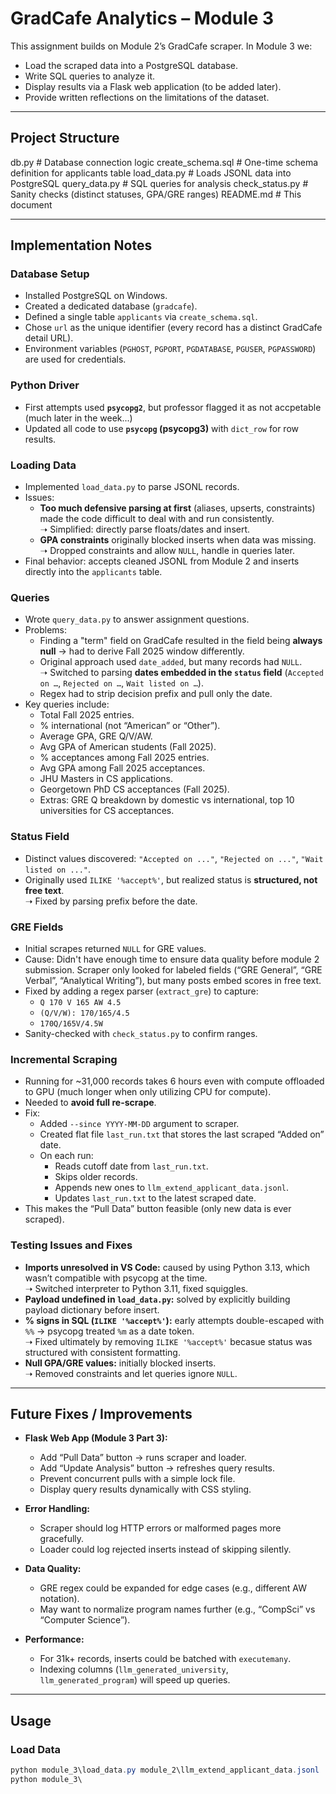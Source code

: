 # GradCafe Analytics – Module 3

This assignment builds on Module 2’s GradCafe scraper. In Module 3 we:
- Load the scraped data into a PostgreSQL database.
- Write SQL queries to analyze it.
- Display results via a Flask web application (to be added later).
- Provide written reflections on the limitations of the dataset.

---

## Project Structure

db.py # Database connection logic
create_schema.sql # One-time schema definition for applicants table
load_data.py # Loads JSONL data into PostgreSQL
query_data.py # SQL queries for analysis
check_status.py # Sanity checks (distinct statuses, GPA/GRE ranges)
README.md # This document


---

## Implementation Notes

### Database Setup
- Installed PostgreSQL on Windows.
- Created a dedicated database (`gradcafe`).
- Defined a single table `applicants` via `create_schema.sql`.
- Chose `url` as the unique identifier (every record has a distinct GradCafe detail URL).
- Environment variables (`PGHOST`, `PGPORT`, `PGDATABASE`, `PGUSER`, `PGPASSWORD`) are used for credentials.

### Python Driver
- First attempts used **`psycopg2`**, but professor flagged it as not accpetable (much later in the week...)
- Updated all code to use **`psycopg` (psycopg3)** with `dict_row` for row results.

### Loading Data
- Implemented `load_data.py` to parse JSONL records.
- Issues:
  - **Too much defensive parsing at first** (aliases, upserts, constraints) made the code difficult to deal with and run consistently.  
    ➝ Simplified: directly parse floats/dates and insert.
  - **GPA constraints** originally blocked inserts when data was missing.  
    ➝ Dropped constraints and allow `NULL`, handle in queries later.
- Final behavior: accepts cleaned JSONL from Module 2 and inserts directly into the `applicants` table.

### Queries
- Wrote `query_data.py` to answer assignment questions.
- Problems:
  - Finding a "term" field on GradCafe resulted in the field being **always null** → had to derive Fall 2025 window differently.
  - Original approach used `date_added`, but many records had `NULL`.  
    ➝ Switched to parsing **dates embedded in the `status` field** (`Accepted on …`, `Rejected on …`, `Wait listed on …`).
  - Regex had to strip decision prefix and pull only the date.
- Key queries include:
  - Total Fall 2025 entries.
  - % international (not “American” or “Other”).
  - Average GPA, GRE Q/V/AW.
  - Avg GPA of American students (Fall 2025).
  - % acceptances among Fall 2025 entries.
  - Avg GPA among Fall 2025 acceptances.
  - JHU Masters in CS applications.
  - Georgetown PhD CS acceptances (Fall 2025).
  - Extras: GRE Q breakdown by domestic vs international, top 10 universities for CS acceptances.

### Status Field
- Distinct values discovered: `"Accepted on ..."`, `"Rejected on ..."`, `"Wait listed on ..."`.
- Originally used `ILIKE '%accept%'`, but realized status is **structured, not free text**.  
  ➝ Fixed by parsing prefix before the date.

### GRE Fields
- Initial scrapes returned `NULL` for GRE values.
- Cause: Didn't have enough time to ensure data quality before module 2 submission. Scraper only looked for labeled fields (“GRE General”, “GRE Verbal”, “Analytical Writing”), but many posts embed scores in free text.
- Fixed by adding a regex parser (`extract_gre`) to capture:
  - `Q 170 V 165 AW 4.5`
  - `(Q/V/W): 170/165/4.5`
  - `170Q/165V/4.5W`
- Sanity-checked with `check_status.py` to confirm ranges.

### Incremental Scraping
- Running for ~31,000 records takes 6 hours even with compute offloaded to GPU (much longer when only utilizing CPU for compute).
- Needed to **avoid full re-scrape**.
- Fix:
  - Added `--since YYYY-MM-DD` argument to scraper.
  - Created flat file `last_run.txt` that stores the last scraped “Added on” date.
  - On each run:
    - Reads cutoff date from `last_run.txt`.
    - Skips older records.
    - Appends new ones to `llm_extend_applicant_data.jsonl`.
    - Updates `last_run.txt` to the latest scraped date.
- This makes the “Pull Data” button feasible (only new data is ever scraped).

### Testing Issues and Fixes
- **Imports unresolved in VS Code:** caused by using Python 3.13, which wasn’t compatible with psycopg at the time.  
  ➝ Switched interpreter to Python 3.11, fixed squiggles.
- **Payload undefined in `load_data.py`:** solved by explicitly building payload dictionary before insert.
- **% signs in SQL (`ILIKE '%accept%'`):** early attempts double-escaped with `%%` → psycopg treated `%m` as a date token.  
  ➝ Fixed ultimately by removing `ILIKE '%accept%'` becasue status was structured with consistent formatting.
- **Null GPA/GRE values:** initially blocked inserts.  
  ➝ Removed constraints and let queries ignore `NULL`.

---

## Future Fixes / Improvements

- **Flask Web App (Module 3 Part 3):**
  - Add “Pull Data” button → runs scraper and loader.
  - Add “Update Analysis” button → refreshes query results.
  - Prevent concurrent pulls with a simple lock file.
  - Display query results dynamically with CSS styling.

- **Error Handling:**
  - Scraper should log HTTP errors or malformed pages more gracefully.
  - Loader could log rejected inserts instead of skipping silently.

- **Data Quality:**
  - GRE regex could be expanded for edge cases (e.g., different AW notation).
  - May want to normalize program names further (e.g., “CompSci” vs “Computer Science”).

- **Performance:**
  - For 31k+ records, inserts could be batched with `executemany`.
  - Indexing columns (`llm_generated_university`, `llm_generated_program`) will speed up queries.

---

## Usage

### Load Data
```powershell
python module_3\load_data.py module_2\llm_extend_applicant_data.jsonl
python module_3\
